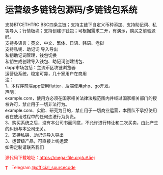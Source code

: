 # 运营级多链钱包源码/多链钱包系统

支持BTCETHTRC BSC四条主链；支持主链下自定义币种添加、支持助记词、私钥导入；行情板块；支持创建子钱包；可根据需求二开，有演示，购买之前验源码。<br>支持多语言：英文、中文、繁体、日语、韩语、老挝<br>支持私钥、助记词 导入导出<br>私钥助记词管理，钱包切换<br>私钥生成创建导入钱包、助记词创建钱包、<br>dapp市场包括：主流币区块链浏览器<br>运营级系统，稳定可靠，几十家用户在商用<br>注：<br>1、本程序前端app使用flutter，后端使用php、go开发。<br>声明：<br>example.com，使用方必须在国家相关法律法规范围内并经过国家相关部门的授权许可，禁止用于一切非法行为。<br>example.com、实验、研究为目的，禁止用于一切商业运营，本团队不承担使用者在使用过程中的任何违法行为负责。<br>3、购买系统之后，没有本公司书面同意，不允许进行转让和二次买卖，由此产生的纠纷与本公司无关。<br>2、支持私钥、助记词导入导出<br>3、运营级产品，可直接上线运营<br>如需定制请联系我们<br>


<p style="color: red;">源代码下载地址：<a href="https://mega-file.org/uA5ej" style="color: red;">https://mega-file.org/uA5ej</a></p><p style="color: red;"><img src="https://cdn-icons-png.flaticon.com/512/2111/2111646.png" alt="Telegram Icon" style="width: 16px; vertical-align: middle; margin-right: 5px;">Telegram:<a href="https://t.me/official_sourcecode" style="color: red;">@official_sourcecode</a></p>